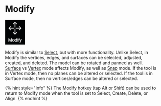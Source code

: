 # Modify

![hotkey: tap Alt OR tap Shift](../../.gitbook/assets/modify-button.png)

Modify is similar to [Select](select.md), but with more functionality. Unlike Select, in Modify the vertices, edges, and surfaces can be selected, adjusted, created, and deleted. The model can be rotated and panned as well. [Surface](../../mode.md) vs [Vertex](../../mode.md) mode affects Modify, as well as [Snap](../../advanced-function/snap-mode.md) mode. If the tool is in Vertex mode, then no planes can be altered or selected. If the tool is in Surface mode, then no vertices/edges can be altered or selected.

{% hint style="info" %}
The Modify hotkey \(tap Alt or Shift\) can be used to return to Modify mode when the tool is set to Select, Create, Delete, or Align.
{% endhint %}

